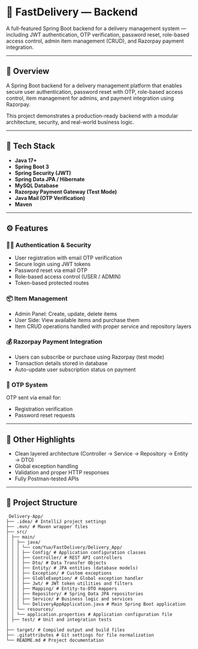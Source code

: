 # 🚀 FastDelivery — Backend

A full-featured Spring Boot backend for a delivery management system — including JWT authentication, OTP verification, password reset, role-based access control, admin item management (CRUD), and Razorpay payment integration.

---

## 🧩 Overview
A Spring Boot backend for a delivery management platform that enables secure user authentication, password reset with OTP, role-based access control, item management for admins, and payment integration using Razorpay.

This project demonstrates a production-ready backend with a modular architecture, security, and real-world business logic.

---

## 🧰 Tech Stack
- **Java 17+**
- **Spring Boot 3**
- **Spring Security (JWT)**
- **Spring Data JPA / Hibernate**
- **MySQL Database**
- **Razorpay Payment Gateway (Test Mode)**
- **Java Mail (OTP Verification)**
- **Maven**

---

## ⚙️ Features

### 🧑‍💻 Authentication & Security
- User registration with email OTP verification  
- Secure login using JWT tokens  
- Password reset via email OTP  
- Role-based access control (USER / ADMIN)  
- Token-based protected routes  

### 📦 Item Management
- Admin Panel: Create, update, delete items  
- User Side: View available items and purchase them  
- Item CRUD operations handled with proper service and repository layers  

### 💰 Razorpay Payment Integration
- Users can subscribe or purchase using Razorpay (test mode)  
- Transaction details stored in database  
- Auto-update user subscription status on payment  

### 📧 OTP System
OTP sent via email for:
- Registration verification  
- Password reset requests  

---

## 🧩 Other Highlights
- Clean layered architecture (Controller → Service → Repository → Entity → DTO)  
- Global exception handling  
- Validation and proper HTTP responses  
- Fully Postman-tested APIs  

---

## 🧩 Project Structure
     Delivery-App/
    ├── .idea/ # IntelliJ project settings
    ├── .mvn/ # Maven wrapper files
    ├── src/
    │ ├── main/
    │ │ ├── java/
    │ │ │ └── com/Yua/FastDelivery/Delivery_App/
    │ │ │ ├── Config/ # Application configuration classes
    │ │ │ ├── Controller/ # REST API controllers
    │ │ │ ├── Dto/ # Data Transfer Objects
    │ │ │ ├── Entity/ # JPA entities (database models)
    │ │ │ ├── Exception/ # Custom exceptions
    │ │ │ ├── GlobleExeption/ # Global exception handler
    │ │ │ ├── Jwt/ # JWT token utilities and filters
    │ │ │ ├── Mapping/ # Entity-to-DTO mappers
    │ │ │ ├── Repository/ # Spring Data JPA repositories
    │ │ │ ├── Service/ # Business logic and services
    │ │ │ └── DeliveryAppApplication.java # Main Spring Boot application
    │ │ └── resources/
    │ │ └── application.properties # Application configuration file
    │ ├── test/ # Unit and integration tests
    │
    ├── target/ # Compiled output and build files
    ├── .gitattributes # Git settings for file normalization
    └── README.md # Project documentation
